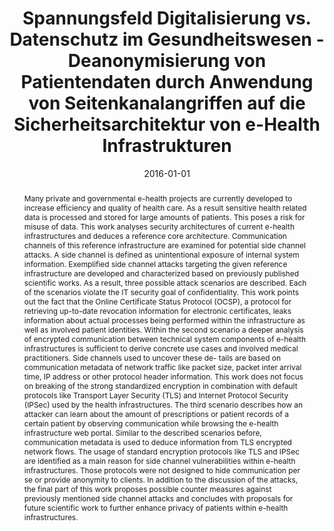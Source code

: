---
abstract: Many private and governmental e-health projects are currently developed
  to increase efficiency and quality of health care. As a result sensitive health
  related data is processed and stored for large amounts of patients. This poses a
  risk for misuse of data. This work analyses security architectures of current e-health
  infrastructures and deduces a reference core architecture. Communication channels
  of this reference infrastructure are examined for potential side channel attacks.
  A side channel is defined as unintentional exposure of internal system information.
  Exemplified side channel attacks targeting the given reference infrastructure are
  developed and characterized based on previously published scientific works. As a
  result, three possible attack scenarios are described. Each of the scenarios violate
  the IT security goal of confidentiality. This work points out the fact that the
  Online Certificate Status Protocol (OCSP), a protocol for retrieving up-to-date
  revocation information for electronic certificates, leaks information about actual
  processes being performed within the infrastructure as well as involved patient
  identities. Within the second scenario a deeper analysis of encrypted communication
  between technical system components of e-health infrastructures is sufficient to
  derive concrete use cases and involved medical practitioners. Side channels used
  to uncover these de- tails are based on communication metadata of network traffic
  like packet size, packet inter arrival time, IP address or other protocol header
  information. This work does not focus on breaking of the strong standardized encryption
  in combination with default protocols like Transport Layer Security (TLS) and Internet
  Protocol Security (IPSec) used by the health infrastructures. The third scenario
  describes how an attacker can learn about the amount of prescriptions or patient
  records of a certain patient by observing communication while browsing the e-health
  infrastructure web portal. Similar to the described scenarios before, communication
  metadata is used to deduce information from TLS encrypted network flows. The usage
  of standard encryption protocols like TLS and IPSec are identified as a main reason
  for side channel vulnerabilities within e-health infrastructures. Those protocols
  were not designed to hide communication per se or provide anonymity to clients.
  In addition to the discussion of the attacks, the final part of this work proposes
  possible counter measures against previously mentioned side channel attacks and
  concludes with proposals for future scientific work to further enhance privacy of
  patients within e-health infrastructures.
authors:
- Uwe Kirchengast
date: '2016-01-01'
featured: false
publication_types:
- '7'
publishDate: '2016-01-01'
title: Spannungsfeld Digitalisierung vs. Datenschutz im Gesundheitswesen - Deanonymisierung
  von Patientendaten durch Anwendung von Seitenkanalangriffen auf die Sicherheitsarchitektur
  von e-Health Infrastrukturen
url_pdf: ''
---